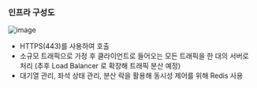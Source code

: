 ### 인프라 구성도
![image](https://github.com/user-attachments/assets/a1f47c7e-245f-47f2-ac0c-f5e8886479d0)

- HTTPS(443)를 사용하여 호출 
- 소규모 트래픽으로 가정 후 클라이언트로 들어오는 모든 트래픽을 한 대의 서버로 처리 (추후 Load Balancer 로 확장해 트래픽 분산 예정)
- 대기열 관리, 좌석 상태 관리, 분산 락을 활용해 동시성 제어를 위해 Redis 사용
